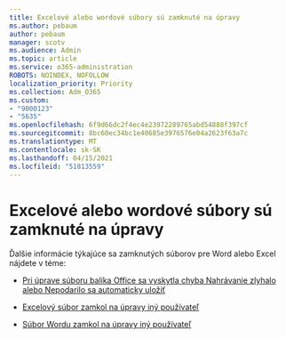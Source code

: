 ```yaml
---
title: Excelové alebo wordové súbory sú zamknuté na úpravy
ms.author: pebaum
author: pebaum
manager: scotv
ms.audience: Admin
ms.topic: article
ms.service: o365-administration
ROBOTS: NOINDEX, NOFOLLOW
localization_priority: Priority
ms.collection: Adm_O365
ms.custom:
- "9000123"
- "5635"
ms.openlocfilehash: 6f9d66dc2f4ec4e23972289765abd54888f397cf
ms.sourcegitcommit: 8bc60ec34bc1e40685e3976576e04a2623f63a7c
ms.translationtype: MT
ms.contentlocale: sk-SK
ms.lasthandoff: 04/15/2021
ms.locfileid: "51813559"
---
```

# <a name="excel-or-word-files-are-locked-for-editing"></a>Excelové alebo wordové súbory sú zamknuté na úpravy

Ďalšie informácie týkajúce sa zamknutých súborov pre Word alebo Excel nájdete v téme:

- [Pri úprave súboru balíka Office sa vyskytla chyba Nahrávanie zlyhalo alebo Nepodarilo sa automaticky uložiť](https://support.office.com/article/i-got-an-upload-failed-or-couldn-t-save-automatically-error-while-editing-an-office-file-93a14d34-88e3-4a91-9eef-58cc541d31f8)

- [Excelový súbor zamkol na úpravy iný používateľ](https://support.office.com/article/Excel-file-is-locked-for-editing-by-another-user-6fa93887-2c2c-45f0-abcc-31b04aed68b3)

- [Súbor Wordu zamkol na úpravy iný používateľ](https://support.microsoft.com/help/313472/the-document-is-locked-for-editing-by-another-user-error-message-when)
